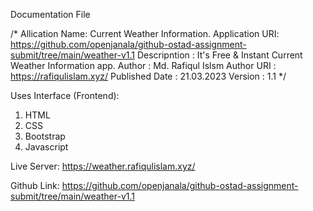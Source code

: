 Documentation File
 
 /*
 Allication Name: Current Weather Information.
 Application URI: https://github.com/openjanala/github-ostad-assignment-submit/tree/main/weather-v1.1
 Descripntion   : It's Free & Instant Current Weather Information app.
 Author         : Md. Rafiqul Islsm 
 Author URI     : https://rafiqulislam.xyz/
 Published Date : 21.03.2023
 Version        : 1.1
*/

Uses Interface (Frontend):
1. HTML
2. CSS
3. Bootstrap 
4. Javascript

Live Server: 
https://weather.rafiqulislam.xyz/

Github Link: 
https://github.com/openjanala/github-ostad-assignment-submit/tree/main/weather-v1.1


